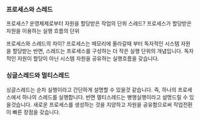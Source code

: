 ### 프로세스와 스레드

프로세스? 운영체제로부터 자원을 할당받은 작업의 단위
스레드? 프로세스가 할당받은 자원을 이용하는 실행 흐름의 단위

프로세스와 스레드의 차이? 
프로세스는 메모리에 올라갈때 부터 독자적인 시스템 자원을 할당받는 반면, 스레드는 프로세스를 구성하는 더 작은 실행 단위의 개념입니다. 독자적인 자원이 할당이 아닌 시스템 자원을 공유하는 실행흐름을 갖습니다.

### 싱글스레드와 멀티스레드

싱글스레드는 순차 실행이라고 간단하게 설명할 수 있을것 같습니다.
즉, 하나의 프로세스에서 하나의 스레드를 실행합니다.
반면 멀티스레드는 병행실행이라고 설명드릴 수 있을것습니다.
새로운 프로세스를 생성하는 것을 지양하고 자원을 공유함으로써 작업전환이 빠른 장점을 갖습니다.